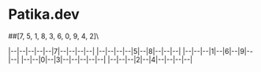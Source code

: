# Patika.dev

##[7, 5, 1, 8, 3, 6, 0, 9, 4, 2]\

|--|--|--|--|--|7|--|--|--|--|
|--|--|--|--|5|--|8|--|--|--|
|--|--|--|1|--|6|--|9|--|--|
|--|--|0|--|3|--|--|--|--|--|
|--|--|--|2|--|4|--|--|--|--|
